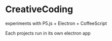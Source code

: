 # CreativeCoding
experiments with P5.js + Electron + CoffeeScript

Each projects run in its own electron app
